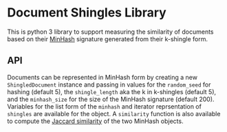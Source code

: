 # Document Shingles Library

This is python 3 library to support measuring the similarity of documents based on their [MinHash](https://en.wikipedia.org/wiki/MinHash) signature generated from their k-shingle form.

## API

Documents can be represented in MinHash form by creating a new `ShingledDocument` instance and passing in values for the `random_seed` for hashing (default 5), the `shingle_length` aka the k in k-shingles (default 5), and the `minhash_size` for the size of the MinHash signature (default 200). Variables for the list form of the `minhash` and iterator reprsentation of `shingles` are available for the object. A `similarity` function is also available to compute the [Jaccard similarity](https://en.wikipedia.org/wiki/Jaccard_index) of the two MinHash objects.
